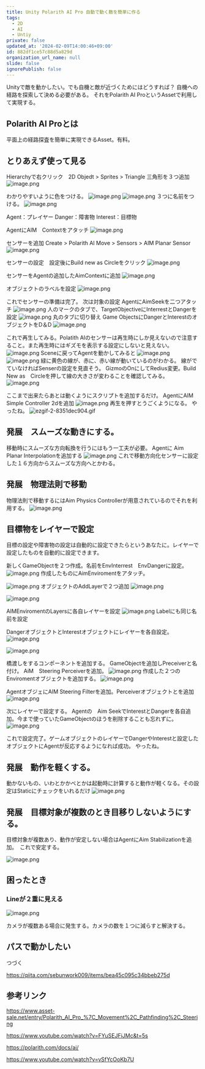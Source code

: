 ```yaml
---
title: Unity Polarith AI Pro 自動で動く敵を簡単に作る
tags:
  - 2D
  - AI
  - Untiy
private: false
updated_at: '2024-02-09T14:00:46+09:00'
id: 882df1ce57c88d5a829d
organization_url_name: null
slide: false
ignorePublish: false
---
```

Unityで敵を動かしたい。でも自機と敵が近づくためにはどうすれば？
自機への経路を探索して決める必要がある。
それをPolarith AI ProというAssetで利用して実現する。

## Polarith AI Proとは
平面上の経路探査を簡単に実現できるAsset。有料。

## とりあえず使って見る
Hierarchyで右クリック　2D Objedt > Sprites > Triangle
三角形を３つ追加
![image.png](https://qiita-image-store.s3.ap-northeast-1.amazonaws.com/0/2294598/d57c4031-90a8-eb20-5c0b-2da110592a3d.png)

わかりやすいように色をつける。
![image.png](https://qiita-image-store.s3.ap-northeast-1.amazonaws.com/0/2294598/d845e11b-98fb-6a27-7c27-3d78430949f6.png)
![image.png](https://qiita-image-store.s3.ap-northeast-1.amazonaws.com/0/2294598/f02700a4-9530-7b4c-0a5c-8310e59ff319.png)
３つに名前をつける。
![image.png](https://qiita-image-store.s3.ap-northeast-1.amazonaws.com/0/2294598/e26ad263-ca29-d44f-a8f3-36796504672b.png)

Agent：プレイヤー
Danger：障害物
Interest：目標物

AgentにAIM　Contextをアタッチ
![image.png](https://qiita-image-store.s3.ap-northeast-1.amazonaws.com/0/2294598/b3a839cc-9fc7-95d4-bfc9-c08c73eabcb3.png)

センサーを追加
Create > Polarith AI Move > Sensors > AIM Planar Sensor
![image.png](https://qiita-image-store.s3.ap-northeast-1.amazonaws.com/0/2294598/2154f962-1ee1-b99a-736f-b1d8b83b151b.png)

センサーの設定　設定後にBuild new as Circleをクリック
![image.png](https://qiita-image-store.s3.ap-northeast-1.amazonaws.com/0/2294598/ee127e6c-f57e-fb3e-21cd-ef122a0a674d.png)

センサーをAgentの追加したAimContextに追加
![image.png](https://qiita-image-store.s3.ap-northeast-1.amazonaws.com/0/2294598/16bf9bbb-0ead-64f3-c023-09c9e8be211a.png)

オブジェクトのラベルを設定
![image.png](https://qiita-image-store.s3.ap-northeast-1.amazonaws.com/0/2294598/b63822ae-4a3c-5917-b292-a6ed13ff9edc.png)

これでセンサーの準備は完了。
次は対象の設定
AgentにAimSeekを二つアタッチ
![image.png](https://qiita-image-store.s3.ap-northeast-1.amazonaws.com/0/2294598/ce6bc556-19ab-5d21-3f7b-9486533da96e.png)
人のマークのタブで、TargetObjectiveにInterrestとDangerを設定
![image.png](https://qiita-image-store.s3.ap-northeast-1.amazonaws.com/0/2294598/5b3c99b2-fc7a-3b09-0247-3bb46eedcd0d.png)
丸のタブに切り替え
Game ObjectsにDangerとInterestのオブジェクトをD＆D
![image.png](https://qiita-image-store.s3.ap-northeast-1.amazonaws.com/0/2294598/cd6a0d49-7a84-5c57-a925-75ac4a6d0054.png)

これで再生してみる。Polatith AIのセンサーは再生時にしか見えないので注意すること。また再生時にはギズモを表示する設定にしないと見えない。
![image.png](https://qiita-image-store.s3.ap-northeast-1.amazonaws.com/0/2294598/5fc0130b-ba23-8f86-d9f4-a83c7c94466f.png)
Sceneに戻ってAgentを動かしてみると
![image.png](https://qiita-image-store.s3.ap-northeast-1.amazonaws.com/0/2294598/587ceb7b-ca38-caa0-11ac-308f18a391cb.png)
![image.png](https://qiita-image-store.s3.ap-northeast-1.amazonaws.com/0/2294598/61b0d1e1-b581-ba68-44b7-7e531eb357ac.png)
緑に黄色の線が、赤に、赤い線が動いているのがわかる。
線がでていなければSenserの設定を見直そう。
GizmoのOnにしてRedius変更。Build　New as　Circleを押して線の大きさが変わることを確認してみる。
![image.png](https://qiita-image-store.s3.ap-northeast-1.amazonaws.com/0/2294598/952560b0-13c3-d052-03d0-90a9b9216487.png)

ここまで出来たらあとは動くようにスクリプトを追加するだけ。
AgentにAIM Simple Controller 2dを追加
![image.png](https://qiita-image-store.s3.ap-northeast-1.amazonaws.com/0/2294598/8ed0046f-7f55-bc39-274a-69d795b97bd1.png)
再生を押すとうごくようになる。
やったね。
![ezgif-2-8351dec904.gif](https://qiita-image-store.s3.ap-northeast-1.amazonaws.com/0/2294598/d2981b74-977b-15c2-eb64-133dde40b78a.gif)

## 発展　スムーズな動きにする。
移動時にスムーズな方向転換を行うにはもう一工夫が必要。
Agentに Aim Planar Interpolationを追加する
![image.png](https://qiita-image-store.s3.ap-northeast-1.amazonaws.com/0/2294598/89295564-db9d-63b2-48b8-d3950e832737.png)
これで移動方向化センサーに設定した１６方向からスムーズな方向へとかわる。

## 発展　物理法則で移動
物理法則で移動するにはAim Physics Controllerが用意されているのでそれを利用する。
![image.png](https://qiita-image-store.s3.ap-northeast-1.amazonaws.com/0/2294598/6c5e9dc5-1f62-b5c3-f1a0-677920b70500.png)

## 目標物をレイヤーで設定
目標の設定や障害物の設定は自動的に設定できたらというあなたに。レイヤーで設定したものを自動的に設定できます。

新しくGameObjectを２つ作成。名前をEnvInterrest　EnvDangerに設定。
![image.png](https://qiita-image-store.s3.ap-northeast-1.amazonaws.com/0/2294598/0dc0edb6-2fc0-ae7e-8b9c-1209a8da65cb.png)
作成したものにAimEnviromentをアタッチ。

![image.png](https://qiita-image-store.s3.ap-northeast-1.amazonaws.com/0/2294598/e84097d4-e982-49c8-7ce2-2649ad9f3df2.png)
オブジェクトのAddLayerで２つ追加
![image.png](https://qiita-image-store.s3.ap-northeast-1.amazonaws.com/0/2294598/e6b79bd8-dea0-f2ba-aea0-bc87683b4f9d.png)

![image.png](https://qiita-image-store.s3.ap-northeast-1.amazonaws.com/0/2294598/960cf23c-26ba-7ead-bf01-1bb1ba96da5a.png)

AIMEnviromentのLayersに各自レイヤーを設定
![image.png](https://qiita-image-store.s3.ap-northeast-1.amazonaws.com/0/2294598/ff407aad-e46f-0f81-b1a3-99b517f67fd5.png)
Labelにも同じ名前を設定



DangerオブジェクトとInterestオブジェクトにレイヤーを各自設定。
![image.png](https://qiita-image-store.s3.ap-northeast-1.amazonaws.com/0/2294598/8eb29c83-263d-c761-081c-dd1f401b9b40.png)

![image.png](https://qiita-image-store.s3.ap-northeast-1.amazonaws.com/0/2294598/ac91b22c-5729-2049-61f8-8440bcc6ad47.png)

橋渡しをするコンポーネントを追加する。
GameObjectを追加しPreceiverと名付け。
AiM　Steering Perceiverを追加。
![image.png](https://qiita-image-store.s3.ap-northeast-1.amazonaws.com/0/2294598/58a13065-b750-e64b-416a-f4fad91ea537.png)
作成した２つのEnviromentオブジェクトを追加する。
![image.png](https://qiita-image-store.s3.ap-northeast-1.amazonaws.com/0/2294598/a796aed1-d7b2-6f2e-3191-d4fc4cc68bf4.png)

AgentオブジェにAIM Steering Filterを追加。Perceiverオブジェクトとを追加
![image.png](https://qiita-image-store.s3.ap-northeast-1.amazonaws.com/0/2294598/c58fe6a5-24be-78dd-ed05-6df6329da966.png)

次にレイヤーで設定する。
Agentの　Aim SeekでInterestとDangerを各自追加。今まで使っていたGameObjectのほうを削除することも忘れずに。
![image.png](https://qiita-image-store.s3.ap-northeast-1.amazonaws.com/0/2294598/9c6035f4-33e1-d4f9-033f-850bfd95a551.png)

これで設定完了。ゲームオブジェクトのレイヤーでDangerやInterestと設定したオブジェクトにAgentが反応するようになれば成功。
やったね。

## 発展　動作を軽くする。
動かないもの、いわとかかべとかは起動時に計算すると動作が軽くなる。その設定はStaticにチェックをいれるだけ
![image.png](https://qiita-image-store.s3.ap-northeast-1.amazonaws.com/0/2294598/b89de076-1f9e-861d-f227-ce25263bdd36.png)

## 発展　目標対象が複数のとき目移りしないようにする。
目標対象が複数あり、動作が安定しない場合はAgentにAim Stabilizationを追加。　これで安定する。

![image.png](https://qiita-image-store.s3.ap-northeast-1.amazonaws.com/0/2294598/97397e5d-b985-412b-4f67-c76cdf1fb9da.png)

## 困ったとき
### Lineが２重に見える
![image.png](https://qiita-image-store.s3.ap-northeast-1.amazonaws.com/0/2294598/9c71bbde-506c-bc8a-8afb-b3cc8e7fc7a4.png)

カメラが複数ある場合に発生する。カメラの数を１つに減らすと解決する。

## パスで動かしたい

つづく

https://qiita.com/sebunwork009/items/bea45c095c34bbeb275d


## 参考リンク
https://www.asset-sale.net/entry/Polarith_AI_Pro_%7C_Movement%2C_Pathfinding%2C_Steering

https://www.youtube.com/watch?v=FYuSEJFiJMc&t=5s

https://polarith.com/docs/ai/

https://www.youtube.com/watch?v=vSfYcOoKb7U

